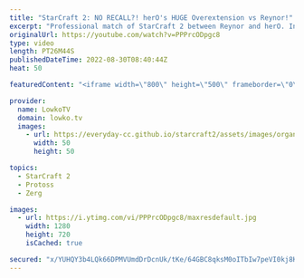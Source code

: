 ```yaml
---
title: "StarCraft 2: NO RECALL?! herO's HUGE Overextension vs Reynor!"
excerpt: "Professional match of StarCraft 2 between Reynor and herO. In this macro game of Zerg versus Protoss we see Reynor constantly sending out Zergling runbys, while herO makes his ultimate Sky Toss army.   Support my work on Patreon: https://www.patreon.com/lowkotv Become a YouTube member: https://lowko.tv/join"
originalUrl: https://youtube.com/watch?v=PPPrcODpgc8
type: video
length: PT26M44S
publishedDateTime: 2022-08-30T08:40:44Z
heat: 50

featuredContent: "<iframe width=\"800\" height=\"500\" frameborder=\"0\" src=\"https://www.youtube.com/embed/PPPrcODpgc8\" allow=\"accelerometer; autoplay; encrypted-media; gyroscope; picture-in-picture\" allowfullscreen></iframe>"

provider:
  name: LowkoTV
  domain: lowko.tv
  images:
    - url: https://everyday-cc.github.io/starcraft2/assets/images/organizations/lowko.tv-50x50.jpg
      width: 50
      height: 50

topics:
  - StarCraft 2
  - Protoss
  - Zerg

images:
  - url: https://i.ytimg.com/vi/PPPrcODpgc8/maxresdefault.jpg
    width: 1280
    height: 720
    isCached: true

secured: "x/YUHQY3b4LQk66DPMVUmdDrDcnUk/tKe/64GBC8qksM0oITbIw7peVI0kj8KK3CWwkBdMMI04zHsk2FINW82ZO8qkdQzynCYO4+3amd045rZ7GySzJgE4kbF8i7WqtzvKUycJME8hK2+K11e2/DvInPZKUbG5XFVdLP6f2PGWtTg6butkuXF0EN7VjOzPg2OsytbiifFGoq8p1/Fcbx7c+haMtlBfa9msrIMZ511Ec1Xe/CalYHr2bNRO4s+94F4aPjEJzBjvhmbhkd9rP58zjeGh3uMv3iFua9PxyOOG79OW9Fv3zsh+o6938V01AJPqKhlkR59jT/TpsiVxG3liWVbTTmkzex34K3DVZ+ia7OI61spZ8p2Sk4ssUdrgZhhlMOYlrWDykhMmiIGQUuHt8ENKeuHNyMTZwMfyNnk1c=;D5xV1R5MdP98Fa/1Wv5mXg=="
---
```


